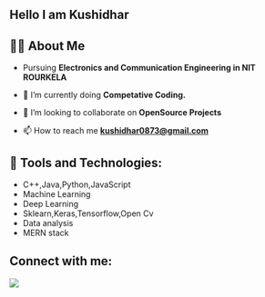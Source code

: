 
## Hello I am Kushidhar

## 🙋‍♂️ About Me
- Pursuing **Electronics and Communication Engineering in NIT ROURKELA**

- 🌱 I’m currently doing **Competative Coding.**

- 👯 I’m looking to collaborate on **OpenSource Projects**

- 📫 How to reach me **kushidhar0873@gmail.com**

## 🚀 Tools and Technologies:
- C++,Java,Python,JavaScript
- Machine Learning
- Deep Learning
- Sklearn,Keras,Tensorflow,Open Cv
- Data analysis
- MERN stack


## Connect with me:

<p align="left">
<a href = "https://www.linkedin.com/in/kushidhar-reddy-chinthala-606a19191"><img src="https://img.icons8.com/fluent/48/000000/linkedin.png"/></a>

</p>
